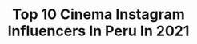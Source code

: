 ---
title: Top 10 Cinema Instagram Influencers In Peru In 2021
description: >-
  Find top cinema Instagram influencers in Peru in 2021. Most popular hashtags: #photography #peru #portrait #love.
platform: Instagram
hits: 15
text_top: Identify the top-rated Instagram accounts on inBeat.
text_bottom: Our search engine holds 15 Instagram influencers like this in Peru for you to work with.
profiles:
  - username: "yeyophotos"
    fullname: >-
      📸 Yeyoph 🎥
    bio: >-
      Youtube: yeyoph 📍 Madrid - Spain NUEVO VÍDEO EN YOUTUBE 👇🏽
    location: "Peru"
    followers: 160867
    engagement: 291
    commentsToLikes: 0.056165
    id: ck5cas82xe0wp0i115daayg49
    verified: false
    hashtags: "#yeyophotos, #portrait, #photography, #creativephotography"
  - username: "taddtm"
    fullname: >-
      Taddtm
    bio: >-
      🇵🇪 Illustrator and Character Designer Hago tutoriales en Tiktok ✨ Wallpapers en mis Highlights 👇
    location: "Peru"
    followers: 21169
    engagement: 997
    commentsToLikes: 0.010852
    id: ck139734kjv290i19y9kim7wd
    verified: false
    hashtags: "#octane, #c4d, #illustration, #maxon"
  - username: "renzovegafoto"
    fullname: >-
      Renzo Vega Portrait
    bio: >-
      Boudoir: @renzovegafoto.boudoir Personal @renzovega.pe Portafolio: @renzovegafoto.empresa Usa #renzovegafoto Lima, Perú 📷 🇵🇪
    location: "Peru"
    followers: 8490
    engagement: 899
    commentsToLikes: 0.743623
    id: ck134l3iawybx0i19i4wehsrj
    verified: false
    hashtags: "#ourportraitsdays, #777luckyfish, #theportraitpr0ject, #of2humans"
  - username: "chrishonninger"
    fullname: >-
      Chris
    bio: >-
      lima - berlin mind over matter. FX TD @rise_fx @izaio.modelmanagement
    location: "Peru"
    followers: 13160
    engagement: 731
    commentsToLikes: 0.044561
    id: ck5cg172fnzao0i11tld4gm4c
    verified: false
    hashtags: "#leadinglines, #photography, #35mmfilm, #gallery"
  - username: "_jeanpierrediaz"
    fullname: >-
      Jean Pierre Díaz
    bio: >-
      Actor, Photographer and Filmmaker 📷@jeanpierrediazphoto 🎬 @enlalunafilms
    location: "Peru"
    followers: 29072
    engagement: 121
    commentsToLikes: 0.032876
    id: ckap65qw3eihs0i78j14qxrl2
    verified: false
    hashtags: "#alphabysony, #jeanpierrediaz, #filmmaker, #sonylatin"
  - username: "oom.peru"
    fullname: >-
      C E S A R V
    bio: >-
      Experiential Creative & Art Director Photo & Film 📷 Todos tenemos una historia que contar🔥 - 📍Lima, Perú OUT OF MIND[ oom.peru@gmail.com
    location: "Peru"
    followers: 9213
    engagement: 981
    commentsToLikes: 0.099562
    id: ckaorxytqp9sx0i78spz9m5oj
    verified: false
    hashtags: "#viajandoporelmundo, #dronestagram, #sonyalpha, #natgeoadventure"
  - username: "jimbo.pe"
    fullname: >-
      J I M B O
    bio: >-
      🧃 contacto: jimbocorreo@gmail.com
    location: "Peru"
    followers: 17711
    engagement: 362
    commentsToLikes: 0.045227
    id: ck5hpip5hrfpj0i11b2yfe8am
    verified: false
    hashtags: "#pandemia, #psicodelic, #cat, #sailormoonredraw"
  - username: "anypuello"
    fullname: >-
      Any Puello
    bio: >-
      🇩🇴 Cantante, influencer, compositora, actriz, #noticiasde1minuto #verdaderasnoticias @arisvaldezjr 🔒❤️ Invitaciones 201.779.8172 AAA 💖
    location: "Peru"
    followers: 166306
    engagement: 157
    commentsToLikes: 0.054192
    id: ck15t9atrgyns0i19hwhrhvgg
    verified: false
    hashtags: "#jesus, #tbt, #metocaami, #noticiasde1minuto"
  - username: "rpadillarequena"
    fullname: >-
      Rolando Padilla
    bio: >-
      Actor, cantante, compositor, productor, albañil, plomero, electricista (+/-). Amante del derecho y la política
    location: "Peru"
    followers: 108493
    engagement: 48
    commentsToLikes: 0.058348
    id: ck5hd19yukzkx0i11gove4cur
    verified: false
    hashtags: "#cuerposanosexosano, #magichoney, #fuerza, #repost"
  - username: "catrina.catstyle"
    fullname: >-
      𝕱𝖆𝖇𝖎𝕮𝖆𝖙𝖗𝖎𝖓𝖆💙
    bio: >-
      DONT STOP DREAMING 💕 ☄️22% 📌𝙿𝚎𝚛𝚞́🇵🇪 📍𝙰𝚛𝚎𝚚𝚞𝚒𝚙𝚊 @seb9.9 🖤 Pᴀʀᴀ ᴄᴀᴅᴀ ʟᴏᴄᴏ ʜᴀʏ ᴜɴ ᴄᴏᴄᴏ🥥 ✨𝙳𝚒𝚜𝚎𝚗̃𝚊𝚍𝚘𝚛𝚊 ✨𝙵𝚒𝚝𝚗𝚎𝚜𝚜 Embajadora @meridianbet.pe Regístrate⬇️
    location: "Peru"
    followers: 22192
    engagement: 528
    commentsToLikes: 0.295767
    id: ck0w1gfctj7vm0i196s2nzml5
    verified: false
    hashtags: "#loveyourself, #photography, #arequipa, #love"
---